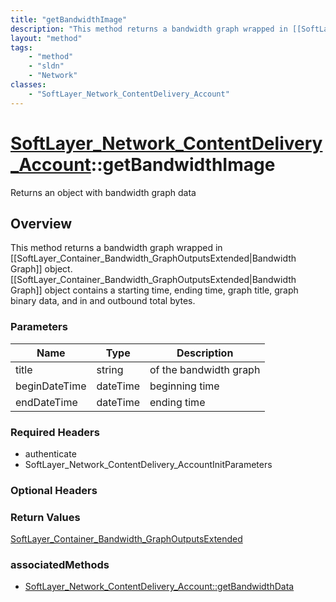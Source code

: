 ```yaml
---
title: "getBandwidthImage"
description: "This method returns a bandwidth graph wrapped in [[SoftLayer_Container_Bandwidth_GraphOutputsExtended|Bandwidth Graph]]... "
layout: "method"
tags:
    - "method"
    - "sldn"
    - "Network"
classes:
    - "SoftLayer_Network_ContentDelivery_Account"
---
```

# [SoftLayer_Network_ContentDelivery_Account](/reference/services/SoftLayer_Network_ContentDelivery_Account)::getBandwidthImage

Returns an object with bandwidth graph data


## Overview 
This method returns a bandwidth graph wrapped in [[SoftLayer_Container_Bandwidth_GraphOutputsExtended|Bandwidth Graph]] object. [[SoftLayer_Container_Bandwidth_GraphOutputsExtended|Bandwidth Graph]] object contains a starting time, ending time, graph title, graph binary data, and in and outbound total bytes. 

### Parameters 
|Name | Type | Description |
| --- | --- | --- |
|title| string| of the bandwidth graph|
|beginDateTime| dateTime| beginning time|
|endDateTime| dateTime| ending time|


### Required Headers
* authenticate
* SoftLayer_Network_ContentDelivery_AccountInitParameters

### Optional Headers

### Return Values
<a href='/reference/datatypes/SoftLayer_Container_Bandwidth_GraphOutputsExtended'>SoftLayer_Container_Bandwidth_GraphOutputsExtended </a>


### associatedMethods

*  [SoftLayer_Network_ContentDelivery_Account::getBandwidthData](/reference/services/SoftLayer_Network_ContentDelivery_Account/getBandwidthData )

